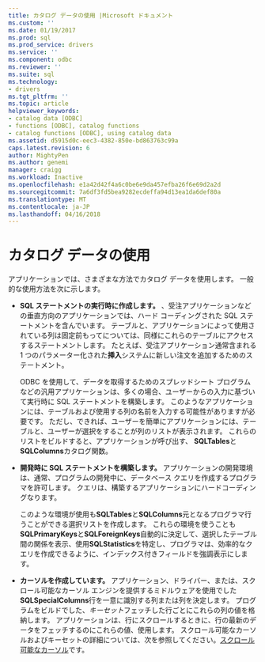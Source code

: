 ```yaml
---
title: カタログ データの使用 |Microsoft ドキュメント
ms.custom: ''
ms.date: 01/19/2017
ms.prod: sql
ms.prod_service: drivers
ms.service: ''
ms.component: odbc
ms.reviewer: ''
ms.suite: sql
ms.technology:
- drivers
ms.tgt_pltfrm: ''
ms.topic: article
helpviewer_keywords:
- catalog data [ODBC]
- functions [ODBC], catalog functions
- catalog functions [ODBC], using catalog data
ms.assetid: d5915d0c-eec3-4382-850e-bd863763c99a
caps.latest.revision: 6
author: MightyPen
ms.author: genemi
manager: craigg
ms.workload: Inactive
ms.openlocfilehash: e1a42d42f4a6c0be6e9da457efba26f6e69d2a2d
ms.sourcegitcommit: 7a6df3fd5bea9282ecdeffa94d13ea1da6def80a
ms.translationtype: MT
ms.contentlocale: ja-JP
ms.lasthandoff: 04/16/2018
---
```

# <a name="uses-of-catalog-data"></a>カタログ データの使用
アプリケーションでは、さまざまな方法でカタログ データを使用します。 一般的な使用方法を次に示します。  
  
-   **SQL ステートメントの実行時に作成します。** 、受注アプリケーションなどの垂直方向のアプリケーションでは、ハード コーディングされた SQL ステートメントを含んでいます。 テーブルと、アプリケーションによって使用されている列は固定前もってについては、同様にこれらのテーブルにアクセスするステートメントします。 たとえば、受注アプリケーション通常含まれる 1 つのパラメーター化された**挿入**システムに新しい注文を追加するためのステートメント。  
  
     ODBC を使用して、データを取得するためのスプレッドシート プログラムなどの汎用アプリケーションは、多くの場合、ユーザーからの入力に基づいて実行時に SQL ステートメントを構築します。 このようなアプリケーションには、テーブルおよび使用する列の名前を入力する可能性がありますが必要です。 ただし、できれば、ユーザーを簡単にアプリケーションには、テーブルと、ユーザーが選択をすることが列のリストが表示されます。 これらのリストをビルドすると、アプリケーションが呼び出す、 **SQLTables**と**SQLColumns**カタログ関数。  
  
-   **開発時に SQL ステートメントを構築します。** アプリケーションの開発環境は、通常、プログラムの開発中に、データベース クエリを作成するプログラマを許可します。 クエリは、構築するアプリケーションにハードコーディングなります。  
  
     このような環境が使用も**SQLTables**と**SQLColumns**元となるプログラマ行うことができる選択リストを作成します。 これらの環境を使うことも**SQLPrimaryKeys**と**SQLForeignKeys**自動的に決定して、選択したテーブル間の関係を表示、使用**SQLStatistics**を特定し、プログラマは、効率的なクエリを作成できるように、インデックス付きフィールドを強調表示にします。  
  
-   **カーソルを作成しています。** アプリケーション、ドライバー、または、スクロール可能なカーソル エンジンを提供するミドルウェアを使用でした**SQLSpecialColumns**行を一意に識別する列または列を決定します。 プログラムをビルドでした、*キーセット*フェッチした行ごとにこれらの列の値を格納します。 アプリケーションは、行にスクロールするときに、行の最新のデータをフェッチするのにこれらの値、使用します。 スクロール可能なカーソルおよびキーセットの詳細については、次を参照してください。[スクロール可能なカーソル](../../../odbc/reference/develop-app/scrollable-cursors.md)です。
